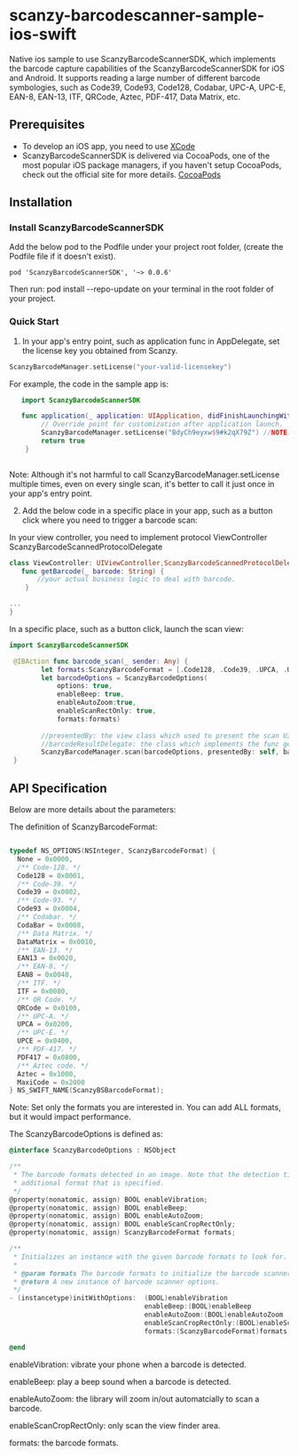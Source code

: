 # scanzy-barcodescanner-sample-ios-swift
Native ios sample to use ScanzyBarcodeScannerSDK, which implements the barcode capture capabilities of the ScanzyBarcodeScannerSDK for iOS and Android. It supports reading a large number of different barcode symbologies, such as Code39, Code93, Code128, Codabar, UPC-A, UPC-E, EAN-8, EAN-13, ITF, QRCode, Aztec, PDF-417, Data Matrix, etc.


## Prerequisites

- To develop an iOS app, you need to use [XCode](https://developer.apple.com/xcode/)
- ScanzyBarcodeScannerSDK is delivered via CocoaPods, one of the most popular iOS package managers, if you haven't setup CocoaPods, check out the official site for more details.
[CocoaPods](https://guides.cocoapods.org/using/getting-started.html)


## Installation

### Install ScanzyBarcodeScannerSDK

Add the below pod to the Podfile under your project root folder, (create the Podfile file if it doesn't exist).

```
pod 'ScanzyBarcodeScannerSDK', '~> 0.0.6'
```

Then run: pod install --repo-update 
on your terminal in the root folder of your project.

### Quick Start

1. In your app's entry point, such as application func in AppDelegate, set the license key you obtained from Scanzy.

```swift
ScanzyBarcodeManager.setLicense("your-valid-licensekey")
```

For example, the code in the sample app is:

```swift
   import ScanzyBarcodeScannerSDK

   func application(_ application: UIApplication, didFinishLaunchingWithOptions launchOptions: [UIApplication.LaunchOptionsKey: Any]?) -> Bool {
        // Override point for customization after application launch.
        ScanzyBarcodeManager.setLicense("BdyCh9eyxw$9#k2qX79Z") //NOTE: BdyCh9eyxw$9#k2qX79Z is just a 7 days free trial key, you should purchase a valid key from Scanzy
        return true
    }
    
```

Note: Although it's not harmful to call ScanzyBarcodeManager.setLicense multiple times, even on every single scan, it's better to call it just once in your app's entry point.

2. Add the below code in a specific place in your app, such as a button click where you need to trigger a barcode scan:

In your view controller, you need to implement protocol ViewController ScanzyBarcodeScannedProtocolDelegate

```swift
class ViewController: UIViewController,ScanzyBarcodeScannedProtocolDelegate {
   func getBarcode(_ barcode: String) {
       //your actual business logic to deal with barcode.
    }

...
}
```

In a specific place, such as a button click, launch the scan view:

```swift
import ScanzyBarcodeScannerSDK

 @IBAction func barcode_scan(_ sender: Any) {
        let formats:ScanzyBarcodeFormat = [.Code128, .Code39, .UPCA, .UPCE]
        let barcodeOptions = ScanzyBarcodeOptions(
            options: true,
            enableBeep: true,
            enableAutoZoom:true,
            enableScanRectOnly: true,
            formats:formats)
        
        //presentedBy: the view class which used to present the scan UI, such as self of this view controller
        //barcodeResultDelegate: the class which implements the func getBarcode(_ barcode: String) protocol
        ScanzyBarcodeManager.scan(barcodeOptions, presentedBy: self, barcodeResultDelegate: self)
 }
```

## API Specification

Below are more details about the parameters:

The definition of ScanzyBarcodeFormat:

```objective-c

typedef NS_OPTIONS(NSInteger, ScanzyBarcodeFormat) {
  None = 0x0000,
  /** Code-128. */
  Code128 = 0x0001,
  /** Code-39. */
  Code39 = 0x0002,
  /** Code-93. */
  Code93 = 0x0004,
  /** Codabar. */
  CodaBar = 0x0008,
  /** Data Matrix. */
  DataMatrix = 0x0010,
  /** EAN-13. */
  EAN13 = 0x0020,
  /** EAN-8. */
  EAN8 = 0x0040,
  /** ITF. */
  ITF = 0x0080,
  /** QR Code. */
  QRCode = 0x0100,
  /** UPC-A. */
  UPCA = 0x0200,
  /** UPC-E. */
  UPCE = 0x0400,
  /** PDF-417. */
  PDF417 = 0x0800,
  /** Aztec code. */
  Aztec = 0x1000,
  MaxiCode = 0x2000
} NS_SWIFT_NAME(ScanzyBSBarcodeFormat);

```
Note: Set only the formats you are interested in. You can add ALL formats, but it would impact performance.


The ScanzyBarcodeOptions is defined as:

```objective-c
@interface ScanzyBarcodeOptions : NSObject

/**
 * The barcode formats detected in an image. Note that the detection time will increase for each
 * additional format that is specified.
 */
@property(nonatomic, assign) BOOL enableVibration;
@property(nonatomic, assign) BOOL enableBeep;
@property(nonatomic, assign) BOOL enableAutoZoom;
@property(nonatomic, assign) BOOL enableScanCropRectOnly;
@property(nonatomic, assign) ScanzyBarcodeFormat formats;

/**
 * Initializes an instance with the given barcode formats to look for.
 *
 * @param formats The barcode formats to initialize the barcode scanner options.
 * @return A new instance of barcode scanner options.
 */
- (instancetype)initWithOptions:  (BOOL)enableVibration 
                                  enableBeep:(BOOL)enableBeep
                                  enableAutoZoom:(BOOL)enableAutoZoom
                                  enableScanCropRectOnly:(BOOL)enableScanCropRectOnly
                                  formats:(ScanzyBarcodeFormat)formats;

@end
```
enableVibration: vibrate your phone when a barcode is detected.<br>

enableBeep: play a beep sound when a barcode is detected.<br>

enableAutoZoom: the library will zoom in/out automatcially to scan a barcode.<br>

enableScanCropRectOnly: only scan the view finder area.<br>

formats: the barcode formats.<br>
